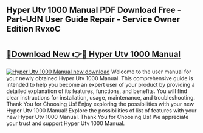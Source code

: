 ## Hyper Utv 1000 Manual PDF Download Free - Part-UdN User Guide Repair - Service Owner Edition RvxoC

# <h2><a href="http://bc34655.oget.top/?id=Hyper+Utv+1000+Manual">🔗Download New 👉🔴 Hyper Utv 1000 Manual</a></h2>

[![Hyper Utv 1000 Manual new download](https://i.imgur.com/5g1atiW.png)](http://bc34655.oget.top/?id=Hyper+Utv+1000+Manual)
Welcome to the user manual for your newly obtained Hyper Utv 1000 Manual. This comprehensive guide is intended to help you become an expert user of your product by providing a detailed explanation of its features, functions, and benefits. You will find clear instructions for installation, usage, maintenance, and troubleshooting. Thank You for Choosing Us! Enjoy exploring the possibilities with your new Hyper Utv 1000 Manual! Explore the possibilities of list of features with your new Hyper Utv 1000 Manual. Thank You for Choosing Us! We appreciate your trust and support Hyper Utv 1000 Manual.
